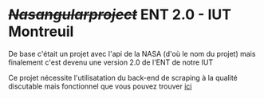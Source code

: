# *~~Nasangularproject~~* ENT 2.0 - IUT Montreuil

De base c'était un projet avec l'api de la NASA (d'où le nom du projet) mais finalement c'est devenu une version 2.0 de l'ENT de notre IUT

Ce projet nécessite l'utilisatation du back-end de scraping à la qualité discutable mais fonctionnel que vous pouvez trouver [ici](https://github.com/smyllet/iutedtapi)
